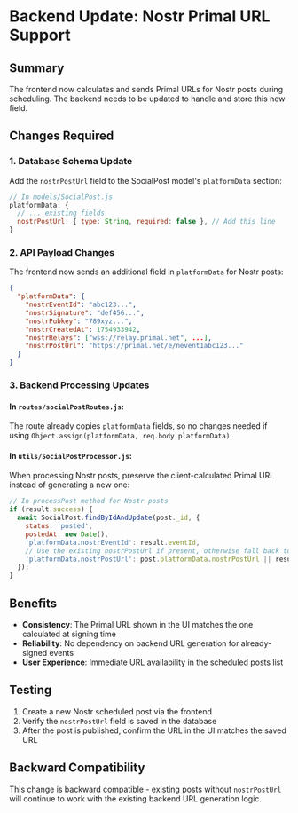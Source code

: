 # Backend Update: Nostr Primal URL Support

## Summary
The frontend now calculates and sends Primal URLs for Nostr posts during scheduling. The backend needs to be updated to handle and store this new field.

## Changes Required

### 1. Database Schema Update
Add the `nostrPostUrl` field to the SocialPost model's `platformData` section:

```javascript
// In models/SocialPost.js
platformData: {
  // ... existing fields
  nostrPostUrl: { type: String, required: false }, // Add this line
}
```

### 2. API Payload Changes
The frontend now sends an additional field in `platformData` for Nostr posts:

```json
{
  "platformData": {
    "nostrEventId": "abc123...",
    "nostrSignature": "def456...",
    "nostrPubkey": "789xyz...",
    "nostrCreatedAt": 1754933942,
    "nostrRelays": ["wss://relay.primal.net", ...],
    "nostrPostUrl": "https://primal.net/e/nevent1abc123..."
  }
}
```

### 3. Backend Processing Updates

#### In `routes/socialPostRoutes.js`:
The route already copies `platformData` fields, so no changes needed if using `Object.assign(platformData, req.body.platformData)`.

#### In `utils/SocialPostProcessor.js`:
When processing Nostr posts, preserve the client-calculated Primal URL instead of generating a new one:

```javascript
// In processPost method for Nostr posts
if (result.success) {
  await SocialPost.findByIdAndUpdate(post._id, {
    status: 'posted',
    postedAt: new Date(),
    'platformData.nostrEventId': result.eventId,
    // Use the existing nostrPostUrl if present, otherwise fall back to generated one
    'platformData.nostrPostUrl': post.platformData.nostrPostUrl || result.primalUrl
  });
}
```

## Benefits
- **Consistency**: The Primal URL shown in the UI matches the one calculated at signing time
- **Reliability**: No dependency on backend URL generation for already-signed events
- **User Experience**: Immediate URL availability in the scheduled posts list

## Testing
1. Create a new Nostr scheduled post via the frontend
2. Verify the `nostrPostUrl` field is saved in the database
3. After the post is published, confirm the URL in the UI matches the saved URL

## Backward Compatibility
This change is backward compatible - existing posts without `nostrPostUrl` will continue to work with the existing backend URL generation logic.
